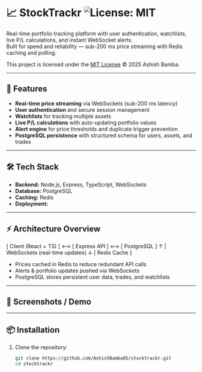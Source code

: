 # 📈 StockTrackr ![License: MIT](https://img.shields.io/badge/License-MIT-yellow.svg)

Real-time portfolio tracking platform with user authentication, watchlists, live P/L calculations, and instant WebSocket alerts.  
Built for speed and reliability — sub-200 ms price streaming with Redis caching and polling.

This project is licensed under the [MIT License](./LICENSE) © 2025 Ashish Bamba.

---

## 🚀 Features

- **Real-time price streaming** via WebSockets (sub-200 ms latency)
- **User authentication** and secure session management
- **Watchlists** for tracking multiple assets
- **Live P/L calculations** with auto-updating portfolio values
- **Alert engine** for price thresholds and duplicate trigger prevention
- **PostgreSQL persistence** with structured schema for users, assets, and trades

---

## 🛠️ Tech Stack

- **Backend:** Node.js, Express, TypeScript, WebSockets 
- **Database:** PostgreSQL  
- **Caching:** Redis  
- **Deployment:** 

---

## ⚡ Architecture Overview

[ Client (React + TS) ] <--> [ Express API ] <--> [ PostgreSQL ]
↑
| WebSockets (real-time updates)
↓
[ Redis Cache ]


- Prices cached in Redis to reduce redundant API calls  
- Alerts & portfolio updates pushed via WebSockets  
- PostgreSQL stores persistent user data, trades, and watchlists  

---

## 📸 Screenshots / Demo

---

## 📦 Installation

1. Clone the repository:
   ```bash
   git clone https://github.com/AshishBamba05/stocktrackr.git
   cd stocktrackr



